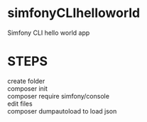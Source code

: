 # simfonyCLIhelloworld
Simfony CLI hello world app

# STEPS
create folder <br>
composer init<br>
composer require simfony/console<br>
edit files<br>
composer dumpautoload to load json
